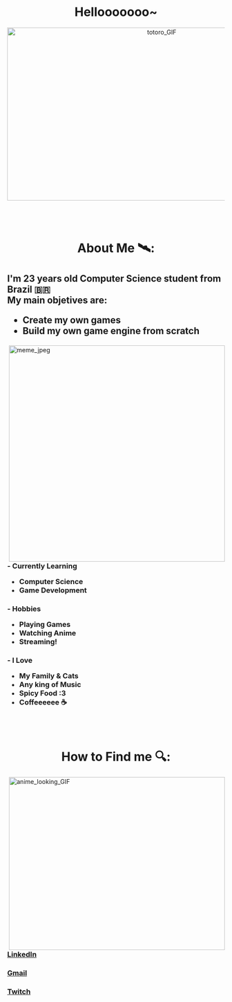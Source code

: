 <h1 align="center">Hellooooooo~</h1>
<div align="center">
  <img height="400" width="700" alt="totoro_GIF" align="center" src="https://www.icegif.com/wp-content/uploads/2022/07/icegif-745.gif">
</div>

<br>
<br>
<br>

<h1 align="center">About Me 🛰️:</h1>

<h2>I'm 23 years old Computer Science student from Brazil 🇧🇷 <br>
  My main objetives are: 
  <ul>
      <li>Create my own games</li>
      <li>Build my own game engine from scratch</li>
  </ul>
</h2>


<img hight="400" width="500" alt="meme_jpeg" align="right" src="https://imageproxy.ifunny.co/crop:x-20,resize:640x,quality:90x75/images/460cc6b844b746259b823b17f20cb7cfbbfe1e4d6665ffdd7bb348f0ac76fe7c_1.jpg">

<h3>- Currently Learning
  <ul>
      <li>Computer Science</li>
      <li>Game Development</li>
  </ul>
</h3>

<h3>- Hobbies
  <ul>
      <li>Playing Games</li>
      <li>Watching Anime</li>
      <li>Streaming!</li>
  </ul>
</h3>

<h3> - I Love 
  <ul>
      <li>My Family & Cats</li>
      <li> Any king of Music</li>
      <li> Spicy Food :3</li>
      <li> Coffeeeeee ☕</li>
  </ul>
</h3>

<br>
<br>
<h1 align="center">How to Find me 🔍:</h1>
<img height="400" width="500" alt="anime_looking_GIF" align="right" src="https://i.kym-cdn.com/photos/images/newsfeed/000/730/678/bee.gif">
<br>
<br>

<h3><a href="https://www.linkedin.com/in/daniel-do-valle-217483234" target="blank">LinkedIn</a></h3>
<h3><a href="mailto:danieldovalle10@gmail.com" target="_blank">Gmail</a></h3>
<h3><a href="https://twitch.tv/yheratv" target="_blank">Twitch</a></h3>
